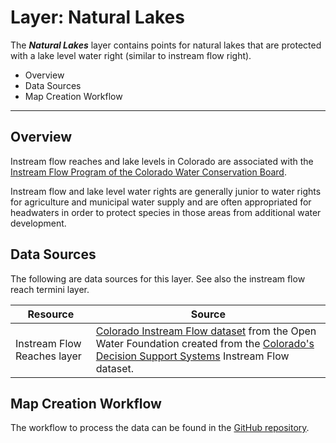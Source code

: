 # Layer: Natural Lakes #

The ***Natural Lakes*** layer contains points for natural lakes
that are protected with a lake level water right (similar to instream flow right).

*   Overview
*   Data Sources
*   Map Creation Workflow

---

## Overview ##

Instream flow reaches and lake levels in Colorado are associated with the
[Instream Flow Program of the Colorado Water Conservation Board](https://cwcb.colorado.gov/focus-areas/ecosystem-health/instream-flow-program).

Instream flow and lake level water rights are generally junior to water rights for agriculture and municipal water supply
and are often appropriated for headwaters in order to protect species in those areas from additional water development.

## Data Sources ##

The following are data sources for this layer.
See also the instream flow reach termini layer.

| **Resource** | **Source** |
| -- | -- |
| Instream Flow Reaches layer | [Colorado Instream Flow dataset](https://data.openwaterfoundation.org/state/co/cwcb/instream-flow/) from the Open Water Foundation created from the [Colorado's Decision Support Systems](https://www.colorado.gov/pacific/cdss/gis-data-category) Instream Flow dataset. |

## Map Creation Workflow ##

The workflow to process the data can be found in the
[GitHub repository](https://github.com/OpenWaterFoundation/owf-infomapper-co-boulder/tree/master/workflow/BasinEntities/Environment-InstreamFlowReaches).
